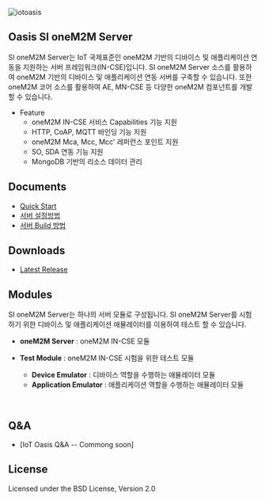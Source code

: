![iotoasis](https://github.com/iotoasis/SO/blob/master/logo_oasis_m.png)


## Oasis SI oneM2M Server

SI oneM2M Server는  IoT 국제표준인 oneM2M 기반의 디바이스 및 애플리케이션 연동을 지원하는 서버 프레임워크(IN-CSE)입니다. SI oneM2M Server 소스를 활용하여 oneM2M 기반의 디바이스 및 애플리케이션 연동 서버를 구축할 수 있습니다. 또한 oneM2M 코어 소스를 활용하여 AE, MN-CSE 등 다양한 oneM2M 컴포넌트를 개발할 수 있습니다.

 - Feature
   - oneM2M IN-CSE 서비스 Capabilities 기능 지원
   - HTTP, CoAP, MQTT 바인딩 기능 지원
   - oneM2M Mca, Mcc, Mcc' 레퍼런스 포인트 지원
   - SO, SDA 연동 기능 지원
   - MongoDB 기반의 리소스 데이터 관리

## Documents
 - [Quick Start](./si-doc/quick-start.md)
 - [서버 설정방법](./si-doc/incse_configuration.md)
 - [서버 Build 방법](./si-doc/build_eclipse.md)

## Downloads
 - [Latest Release](https://github.com/iotoasis/SI/releases/)

## Modules
SI oneM2M Server는 하나의 서버 모듈로 구성됩니다. 
SI oneM2M Server를 시험하기 위한 디바이스 및 애플리케이션 애뮬레이터를 이용하여 테스트 할 수 있습니다.

- **oneM2M Server** : oneM2M IN-CSE 모듈


- **Test Module** : oneM2M IN-CSE 시험을 위한 테스트 모듈
  - **Device Emulator** : 디바이스 역할을 수행하는 애뮬레이터 모듈
  - **Application Emulator** : 애플리케이션 역할을 수행하는 애뮬레이터 모듈
<br>

## Q&A
 - [IoT Oasis Q&A -- Commong soon]


## License
Licensed under the BSD License, Version 2.0
<br>


